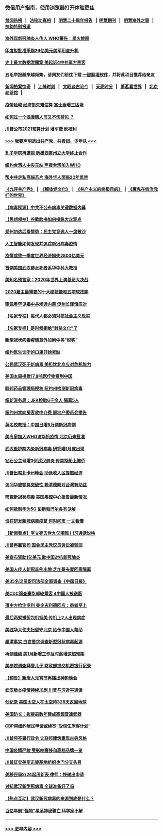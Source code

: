 ### [微信用户指南，使用浏览器打开体验更佳](https://github.com/gfw-breaker/banned-news1/blob/master/indexes/wechat-guide.md?t=0)
#### [禁闻热榜](热点新闻.md?t=0)  &nbsp;&nbsp;|&nbsp;&nbsp; [法轮功真相](https://github.com/gfw-breaker/truth/blob/master/README.md?t=0) &nbsp;&nbsp;|&nbsp;&nbsp; [明慧二十周年报告](https://github.com/gfw-breaker/mh-reports/blob/master/README.md?t=0) &nbsp;&nbsp;|&nbsp;&nbsp;[明慧期刊](https://github.com/gfw-breaker/mh-qikan) &nbsp;&nbsp;|&nbsp;&nbsp; [明慧海外之窗](https://github.com/gfw-breaker/mh-news/blob/master/README.md?t=0) &nbsp;&nbsp;|&nbsp;&nbsp; [神韵特别报道](https://github.com/gfw-breaker/mh-news/blob/master/shenyun.md?t=0)
#### [海外现新冠肺炎人传人 WHO警告：星火燎原](../pages/nsc412/n11859252.md?t=02110455) 
#### [印度拟批准采购26亿美元美军用直升机](../pages/nsc412/n11859143.md?t=02110455) 
#### [史上最大数据泄露案 美起诉4中共军方黑客](../pages/nsc412/n11859115.md?t=02110455) 
#### 五毛举报越来越频繁，请网友们前往下载 [一键翻墙软件](https://github.com/gfw-breaker/ssr-accounts)，并将此项目推荐给亲友
#### [新闻拍案惊奇](https://github.com/gfw-breaker/banned-news1/blob/master/pages/link4.md) &nbsp;&nbsp;|&nbsp;&nbsp; [江峰时刻](https://github.com/gfw-breaker/banned-news1/blob/master/pages/link4.md) &nbsp;&nbsp;|&nbsp;&nbsp; [文昭谈古论今](https://github.com/gfw-breaker/banned-news1/blob/master/pages/link4.md) &nbsp;&nbsp;|&nbsp;&nbsp; [天亮时分](https://github.com/gfw-breaker/banned-news1/blob/master/pages/link4.md) &nbsp;&nbsp;|&nbsp;&nbsp; [萧茗看世界](https://github.com/gfw-breaker/banned-news1/blob/master/pages/link4.md) &nbsp;&nbsp;|&nbsp;&nbsp; [北京老茶馆](https://github.com/gfw-breaker/banned-news1/blob/master/pages/link4.md) &nbsp;&nbsp;|&nbsp;&nbsp; 
#### [疫情险峻 经济损失难估算 富士康曝三困境](../pages/nsc412/n11859120.md?t=02110455) 
#### [如何过一个浪漫情人节又不伤荷包 ？](../pages/nsc412/n11858969.md?t=02110455) 
#### [川普公布2021预算计划 增军费 砍福利](../pages/nsc412/n11859012.md?t=02110455) 
#### [>>> 我要声明退出共产党、共青团、少年队 <<<](https://github.com/begood0513/goodnews/blob/master/quit/letter.md) 
#### [孔子学院再遭拒 新墨西哥州立大学终止合作](../pages/nsc412/n11858661.md?t=02110455) 
#### [纽约台湾人中央车站  声援台湾加入WHO](../pages/nsc412/n11857757.md?t=02110455) 
#### [帮中共走私高端芯片 海外华人面临20年监禁](../pages/nsc412/n11855016.md?t=02110455) 
#### [《九评共产党》](https://github.com/begood0513/9ping.md/blob/master/README.md) &nbsp;|&nbsp; [《解体党文化》](../../../../jtdwh.md/blob/master/README.md)  &nbsp;|&nbsp; [《共产主义的终极目的》](../../../../gczydzjmd.md/blob/master/README.md) &nbsp;|&nbsp; [《魔鬼在统治我们的世界》](../../../../mgztzwmdsj.md/blob/master/README.md) 
#### [【病毒探源】中共不公布病毒关键数据内幕](../pages/nsc412/n11856584.md?t=02110455) 
#### [【思想领袖】谷歌脸书如何操纵大众观点](../pages/nsc412/n11680874.md?t=02110455) 
#### [爱州初选后看情势：民主党竞选人一盘散沙](../pages/nsc412/n11856557.md?t=02110455) 
#### [人工智能如何发现并追踪新冠病毒疫情](../pages/nsc412/n11856398.md?t=02110455) 
#### [疫情或致一季度世界经济损失2800亿美元](../pages/nsc412/n11855639.md?t=02110455) 
#### [首例美国武汉肺炎死者系华中科大教授](../pages/nsc412/n11855500.md?t=02110455) 
#### [美知名预言家：2020年世界上演善恶大决战](../pages/nsc412/n11855418.md?t=02110455) 
#### [2020雇主最需要的十大硬技能和五项软技能](../pages/nsc412/n11850953.md?t=02110455) 
#### [蓬佩奥罕见揭中共渗透内幕 促州长谨慎应对](../pages/nsc412/n11854685.md?t=02110455) 
#### [【名家专栏】每代人都必须对抗社会主义现实](../pages/nsc412/n11831412.md?t=02110455) 
#### [【名家专栏】是时候拒绝“封杀文化”了](../pages/nsc412/n11814093.md?t=02110455) 
#### [新型冠状病毒疫情意外加剧中美“脱钩”](../pages/nsc412/n11854475.md?t=02110455) 
#### [纽约医生诊所的口罩开始紧缺](../pages/nsc412/n11853364.md?t=02110455) 
#### [公民武汉死于新病毒 美担忧北京应对危机能力](../pages/nsc412/n11854331.md?t=02110455) 
#### [美国本周捐赠17.8吨医疗物资到中国](../pages/nsc412/n11854269.md?t=02110455) 
#### [联邦药品管理局授权  纽约州检测新冠病毒](../pages/nsc412/n11853371.md?t=02110455) 
#### [纽新港务局：JFK检验6千余人  隔离5人](../pages/nsc412/n11853366.md?t=02110455) 
#### [纽约州禁向房客收中介费  房地产委员会提告](../pages/nsc412/n11853360.md?t=02110455) 
#### [英名校教授：中国日增5万例新冠病例](../pages/nsc412/n11854174.md?t=02110455) 
#### [美专家加入WHO访华抗疫情 北京仍未批准](../pages/nsc412/n11854043.md?t=02110455) 
#### [武汉医护院内染新冠病毒 研究曝1月就出现](../pages/nsc412/n11852928.md?t=02110455) 
#### [钻石公主号增3例武汉肺炎 传美拟船上撤侨](../pages/nsc412/n11853240.md?t=02110455) 
#### [川普出席北卡州峰会 助低收入区提振经济](../pages/nsc412/n11853232.md?t=02110455) 
#### [访问华盛顿具突破性 赖清德盼对台湾有助益](../pages/nsc412/n11853129.md?t=02110455) 
#### [筛查新冠状病毒 美国疾控中心报告最新情况](../pages/nsc412/n11853070.md?t=02110455) 
#### [如何抵制华为5G 彭斯和巴尔各有见解](../pages/nsc412/n11852535.md?t=02110455) 
#### [谁在研发新冠病毒疫苗 何时问市 一文看懂](../pages/nsc412/n11852840.md?t=02110455) 
#### [【新闻看点】李文亮去世九亿围观 川习通话说啥](../pages/nsc412/n11852360.md?t=02110455) 
#### [川普再赢官司 国会民主党议员诉讼被驳回](../pages/nsc412/n11852287.md?t=02110455) 
#### [美宣布资助1亿美元 助中国对抗新冠肺炎](../pages/nsc412/n11852531.md?t=02110455) 
#### [美国人传人新冠首例出院 芝加哥夫妻回家隔离](../pages/nsc412/n11852452.md?t=02110455) 
#### [美35名议员促司法部全面调查《中国日报》](../pages/nsc412/n11852435.md?t=02110455) 
#### [美CDC筛查豪华邮轮乘客 4中国人被送医](../pages/nsc412/n11852085.md?t=02110455) 
#### [遭中方抢注专利 美企吉利德回应：患者至上](../pages/nsc412/n11852037.md?t=02110455) 
#### [最后两架撤侨包机抵美 传机上2人出现病症](../pages/nsc412/n11852173.md?t=02110455) 
#### [美驻华大使夫妇留守北京 给予中国人帮助](../pages/nsc412/n11852165.md?t=02110455) 
#### [厘清事实 白宫要求调查新型冠状病毒起源](../pages/nsc412/n11852106.md?t=02110455) 
#### [再创佳绩 美1月新增工作及时薪增速超预期](../pages/nsc412/n11852174.md?t=02110455) 
#### [美参院调查拜登儿子 财政部提交机密银行记录](../pages/nsc412/n11851808.md?t=02110455) 
#### [【预告】新唐人元宵节再播出神韵晚会](../pages/nsc412/n11843192.md?t=02110455) 
#### [武汉肺炎疫情持续加剧 川普与习近平通话](../pages/nsc412/n11851613.md?t=02110455) 
#### [创纪录 美国太空人在太空待328天返回地球](../pages/nsc412/n11851266.md?t=02110455) 
#### [美国防长：拟提前数年建成高超音速武器](../pages/nsc412/n11850959.md?t=02110455) 
#### [CBP禁纽约居民申请或续签“受信任旅客计划”](../pages/nsc412/n11850857.md?t=02110455) 
#### [川普将签署行政令 让联邦建筑重现古典风格](../pages/nsc412/n11850654.md?t=02110455) 
#### [中国疫情严峻 受影响奢侈和高档品牌一览](../pages/nsc412/n11850319.md?t=02110455) 
#### [川普证实美军击毙基地组织也门分支头目](../pages/nsc412/n11850383.md?t=02110455) 
#### [美移民局2/24起用新表 律师：快递出申请](../pages/nsc412/n11848220.md?t=02110455) 
#### [对抗武汉新型冠病毒 全球准备好了吗](../pages/nsc412/n11850142.md?t=02110455) 
#### [【热点互动】武汉新冠病毒的来源到底是什么？](../pages/nsc412/n11849749.md?t=02110455) 
#### [百亿年前“怪物”星系神秘骤亡 科学家不解](../pages/nsc412/n11849863.md?t=02110455) 

----
#### [ >>> 更早内容 <<< ](../indexes/nsc412-earlier.md)
